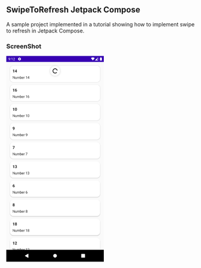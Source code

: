 ## SwipeToRefresh Jetpack Compose
A sample project implemented in a tutorial showing how to implement swipe to refresh in Jetpack Compose.

### ScreenShot
<img src="screenshots/swipe.png" width="260">